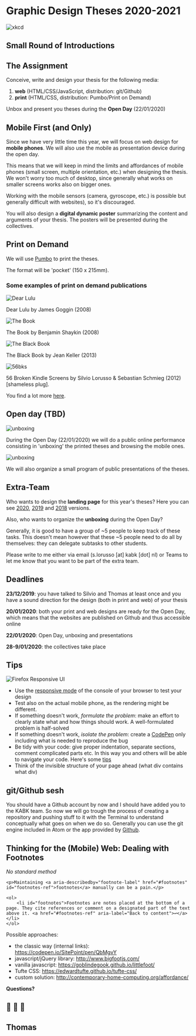 # Graphic Design Theses 2020-2021

![xkcd](thesis_defense_2x.png)

## Small Round of Introductions

## The Assignment

Conceive, write and design your thesis for the following media:

1. **web** (HTML/CSS/JavaScript, distribution: git/Github)
2. **print** (HTML/CSS, distribution: Pumbo/Print on Demand)

Unbox and present you theses during the **Open Day** (22/01/2020)

## Mobile First (and Only)

Since we have very little time this year, we will focus on web design for **mobile phones**. We will also use the mobile as presentation device during the open day.

This means that we will keep in mind the limits and affordances of mobile phones (small screen, multiple orientation, etc.) when designing the thesis. We won't worry too much of desktop, since generally what works on smaller screens works also on bigger ones.

Working with the mobile sensors (camera, gyroscope, etc.) is possible but generally difficult with websites), so it's discouraged.

You will also design a **digital dynamic poster** summarizing the content and arguments of your thesis. The posters will be presented during the collectives.

## Print on Demand

We will use [Pumbo](https://www.pumbo.nl/kosten/boek-maken/drukken-in-grote-oplage/paperback) to print the theses.

The format will be 'pocket' (150 x 215mm).

### Some examples of print on demand publications

![Dear Lulu](http://p-dpa.net/wp-content/uploads/2015/03/IMG_2180-1024x770.jpg)

Dear Lulu by James Goggin (2008)

![The Book](http://p-dpa.net/wp-content/uploads/2015/03/IMG_4321-silo-edit-800.jpg)

The Book by Benjamin Shaykin (2008)

![The Black Book](http://p-dpa.net/wp-content/uploads/2015/03/IMG_1903-1024x768.jpg)

The Black Book by Jean Keller (2013)

![56bks](https://silviolorusso.com/wp-content/uploads/2019/02/56-Broken-Kindle-Screens_Silvio_Lorusso-Sebastian-Schmieg-02-1400x933.jpg)

56 Broken Kindle Screens by Silvio Lorusso & Sebastian Schmieg (2012) [shameless plug].

You find a lot more [here](http://p-dpa.net/tech/pod/).

## Open day (TBD)

![unboxing](unboxing.jpg)

During the Open Day (22/01/2020) we will do a public online performance consisting in 'unboxing' the printed theses and browsing the mobile ones.

![unboxing](unboxing-2.png)

We will also organize a small program of public presentations of the theses.

## Extra-Team

Who wants to design the **landing page** for this year's theses? Here you can see [2020](https://kabk.github.io/go-theses-20/), [2019](https://kabk.github.io/go-theses-19/) and [2018](https://kabk.github.io/go-theses-18/) versions.

Also, who wants to organize the **unboxing** during the Open Day?

Generally, it is good to have a group of ~5 people to keep track of these tasks. This doesn't mean however that these ~5 people need to do all by themselves: they can delegate subtasks to other students.

Please write to me either via email (s.lorusso [at] kabk [dot] nl) or Teams to let me know that you want to be part of the extra team.

## Deadlines

**23/12/2019**: you have talked to Silvio and Thomas at least once and you have a sound direction for the design (both in print and web) of your thesis

**20/01/2020**: both your print and web designs are ready for the Open Day, which means that the websites are published on Github and thus accessible online

**22/01/2020**: Open Day, unboxing and presentations

**28-9/01/2020**: the collectives take place


## Tips

![Firefox Responsive UI](responsive_ui.png)

- Use the [responsive mode](https://developer.mozilla.org/en-US/docs/Tools/Responsive_Design_Mode) of the console of your browser to test your design
- Test also on the actual mobile phone, as the rendering might be different.
- If something doesn't work, *formulate the problem*: make an effort to clearly state what and how things should work. A well-formulated problem is half-solved 
- If something doesn't work, *isolate the problem*: create a [CodePen](https://codepen.io/#) only including what is needed to reproduce the bug
- Be tidy with your code: give proper indentation, separate sections, comment complicated parts etc. In this way you and others will be able to navigate your code. Here's some [tips](https://code.tutsplus.com/tutorials/top-15-best-practices-for-writing-super-readable-code--net-8118)
- Think of the invisible structure of your page ahead (what div contains what div)

## git/Github sesh

You should have a Github account by now and I should have added you to the KABK team. So now we will go trough the process of creating a repository and pushing stuff to it with the Terminal to understand conceptually what goes on when we do so. Generally you can use the git engine included in Atom or the app provided by [Github](https://desktop.github.com/).

## Thinking for the (Mobile) Web: Dealing with Footnotes

_No standard method_

	<p>Maintaining <a aria-describedby="footnote-label" href="#footnotes" id="footnotes-ref">footnotes</a> manually can be a pain.</p>
	
	<ol>
  		<li id="footnotes">Footnotes are notes placed at the bottom of a page. They cite references or comment on a designated part of the text above it. <a href="#footnotes-ref" aria-label="Back to content">↩</a></li>
	</ol>

Possible approaches: 

- the classic way (internal links): https://codepen.io/SitePoint/pen/QbMgvY
- javascript/jQuery library: http://www.bigfootjs.com/
- vanilla javascript: https://goblindegook.github.io/littlefoot/
- Tufte CSS: https://edwardtufte.github.io/tufte-css/ 
- custom solution: http://contemporary-home-computing.org/affordance/

**Questions?**

## 🍔 🍔 🍔

## Thomas
